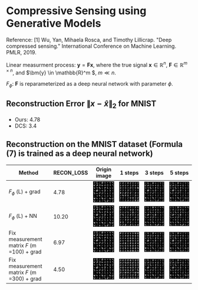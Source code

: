 # Compressive Sensing using Generative Models

Reference: 
 [1] Wu, Yan, Mihaela Rosca, and Timothy Lillicrap. "Deep compressed sensing." International Conference on Machine Learning. PMLR, 2019.
 
 Linear measurment process: $\textbf{y} = \bm{F} \bm{x}$, where the true signal $\bm{x} \in \mathbb{R}^n$, $\bm{F} \in \mathbb{R}^{m \times n}$, and $\bm{y} \in \mathbb{R}^m $, $m \ll n$.

 $F_\phi$: $\bm{F}$ is reparameterized as a deep neural network with parameter $\phi$.

## Reconstruction Error $\lVert x-\hat{x}\rVert_2$ for MNIST
- Ours: 4.78
- DCS: 3.4

## Reconstruction on the MNIST dataset (Formula (7) is trained as a deep neural network)

|Method|RECON_LOSS|Origin image| 1 steps|3 steps | 5 steps|
|-------| ----|------- | -----|------ |-----|
|$F_\phi$ (L) + grad|4.78|![alt_text](./fig/origin.png)|![alt_text](./fig/reconstruction_0.png)|![alt_text](./fig/reconstruction_3.png)|![alt_text](./fig/reconstruction_5.png)|
|$F_\phi$ (L) + NN|10.20|![alt_text](./fig/origin.png)|![alt_text](./fig/reconstruction_0_nn.png)|![alt_text](./fig/reconstruction_3_nn.png)|![alt_text](./fig/reconstruction_5_nn.png)|
|Fix measurement matrix $F$ (m =100) + grad|6.97|![alt_text](./fig/origin.png)|![alt_text](./fig/reconstruction_0_4_last.png)|![alt_text](./fig/reconstruction_3_4_last.png)|![alt_text](./fig/reconstruction_5_4_last.png)|
|Fix measurement matrix $F$ (m =300) + grad|4.50|![alt_text](./fig/origin.png)|![alt_text](./fig/reconstruction_0_3_last.png)|![alt_text](./fig/reconstruction_3_3_last.png)|![alt_text](./fig/reconstruction_5_3_last.png)|

<!-- ## Reconstruction with LASSO on MNIST test dataset
$$\min_x \frac{1}{2M} \lVert y-Ax \rVert_2^2 + \alpha \lVert x\rVert_1, A \in R^{M \times N}, y \in R^M, x \in R^N$$

### M=100
|N=28 $\times$ 28 = 784|Original|$iters$ = 500|$iters$ = 1000|$iters$ = 2000|
|-------| ----|------- | -----|---|
|$\alpha=0.01$|![alt_text](./fig/origin.png)|![alt_text](./fig/lasso/lasso_reconstruction_M=100_alpha=0.01_iter=500.png)|![alt_text](./fig/lasso/lasso_reconstruction_M=100_alpha=0.01_iter=1000.png)|![alt_text](./fig/lasso/lasso_reconstruction_M=100_alpha=0.01_iter=2000.png)|
|$\alpha=0.001$|![alt_text](./fig/origin.png)|![alt_text](./fig/lasso/lasso_reconstruction_M=100_alpha=0.001_iter=500.png)|![alt_text](./fig/lasso/lasso_reconstruction_M=100_alpha=0.001_iter=1000.png)|![alt_text](./fig/lasso/lasso_reconstruction_M=100_alpha=0.001_iter=2000.png)|

### M=200
|N=28 $\times$ 28 = 784|Original|$iters$ = 500|$iters$ = 1000|$iters$ = 2000|
|-------| ----|------- | -----|---|
|$\alpha=0.01$|![alt_text](./fig/origin.png)|![alt_text](./fig/lasso/lasso_reconstruction_M=200_alpha=0.01_iter=500.png)|![alt_text](./fig/lasso/lasso_reconstruction_M=200_alpha=0.01_iter=1000.png)|![alt_text](./fig/lasso/lasso_reconstruction_M=200_alpha=0.01_iter=1987.png)|
|$\alpha=0.001$|![alt_text](./fig/origin.png)|![alt_text](./fig/lasso/lasso_reconstruction_M=200_alpha=0.001_iter=500.png)|![alt_text](./fig/lasso/lasso_reconstruction_M=200_alpha=0.001_iter=1000.png)|![alt_text](./fig/lasso/lasso_reconstruction_M=200_alpha=0.001_iter=2000.png)|

### M=300
|N=28 $\times$ 28 = 784|Original|$iters$ = 500|$iters$ = 1000|$iters$ = 2000|
|-------| ----|------- | -----|---|
|$\alpha=0.01$|![alt_text](./fig/origin.png)|![alt_text](./fig/lasso/lasso_reconstruction_M=300_alpha=0.01_iter=500.png)|![alt_text](./fig/lasso/lasso_reconstruction_M=300_alpha=0.01_iter=1000.png)|![alt_text](./fig/lasso/lasso_reconstruction_M=300_alpha=0.01_iter=1488.png)|
|$\alpha=0.001$|![alt_text](./fig/origin.png)|![alt_text](./fig/lasso/lasso_reconstruction_M=300_alpha=0.001_iter=500.png)|![alt_text](./fig/lasso/lasso_reconstruction_M=300_alpha=0.001_iter=1000.png)|![alt_text](./fig/lasso/lasso_reconstruction_M=300_alpha=0.001_iter=2000.png)|


## Reconstruction with SLEP on the MNIST dataset
- Installation Link: http://www.yelabs.net/software/SLEP/
- Run the following command to use SLEP:
```
mexC;
addpath(genpath([root ’/SLEP’]));
```

### LogisticR
- [x, c, funVal]=LogisticR(A, y, λ, opts)
$$\min_x \sum_{i=1}^M \omega_i \log (1+exp(-y_i(x^T a_i+c)))+\frac{\rho}{2}\lVert x\rVert_2^2 + \alpha \lVert x\rVert_1, A \in R^{M \times N}, y \in R^M, x \in R^N$$

#### M=100
|N=28 $\times$ 28 = 784|Original|$iters$ = 500|$iters$ = 1000|$iters$ = 2000|
|-------| ----|------- | -----|---|
|$\alpha=0.01$|![alt_text](./fig/origin.png)|![alt_text](./fig/SLEP_image/LogisticR_M=100_alpha=0.01_iter=500.png)|![alt_text](./fig/SLEP_image/LogisticR_M=100_alpha=0.01_iter=1000.png)|![alt_text](./fig/SLEP_image/LogisticR_M=100_alpha=0.01_iter=2000.png)|
|$\alpha=0.001$|![alt_text](./fig/origin.png)|![alt_text](./fig/SLEP_image/LogisticR_M=100_alpha=0.001_iter=500.png)|![alt_text](./fig/SLEP_image/LogisticR_M=100_alpha=0.001_iter=1000.png)|![alt_text](./fig/SLEP_image/LogisticR_M=100_alpha=0.001_iter=2000.png)|

#### M=200
|N=28 $\times$ 28 = 784|Original|$iters$ = 500|$iters$ = 1000|$iters$ = 2000|
|-------| ----|------- | -----|---|
|$\alpha=0.01$|![alt_text](./fig/origin.png)|![alt_text](./fig/SLEP_image/LogisticR_M=200_alpha=0.01_iter=500.png)|![alt_text](./fig/SLEP_image/LogisticR_M=200_alpha=0.01_iter=1000.png)|![alt_text](./fig/SLEP_image/LogisticR_M=200_alpha=0.01_iter=2000.png)|
|$\alpha=0.001$|![alt_text](./fig/origin.png)|![alt_text](./fig/SLEP_image/LogisticR_M=200_alpha=0.001_iter=500.png)|![alt_text](./fig/SLEP_image/LogisticR_M=200_alpha=0.001_iter=1000.png)|![alt_text](./fig/SLEP_image/LogisticR_M=200_alpha=0.001_iter=2000.png)|
#### M=300
|N=28 $\times$ 28 = 784|Original|$iters$ = 500|$iters$ = 1000|$iters$ = 2000|
|-------| ----|------- | -----|---|
|$\alpha=0.01$|![alt_text](./fig/origin.png)|![alt_text](./fig/SLEP_image/LogisticR_M=300_alpha=0.01_iter=500.png)|![alt_text](./fig/SLEP_image/LogisticR_M=300_alpha=0.01_iter=1000.png)|![alt_text](./fig/SLEP_image/LogisticR_M=300_alpha=0.01_iter=2000.png)|
|$\alpha=0.001$|![alt_text](./fig/origin.png)|![alt_text](./fig/SLEP_image/LogisticR_M=300_alpha=0.001_iter=500.png)|![alt_text](./fig/SLEP_image/LogisticR_M=300_alpha=0.001_iter=1000.png)|![alt_text](./fig/SLEP_image/LogisticR_M=300_alpha=0.001_iter=2000.png)|


### LeastR
- [x, funVal]=LeastR(A, y, λ, opts)
$$\min_x \frac{1}{2} \lVert Ax -y \rVert_2^2 + \frac{\rho}{2}\lVert x\rVert_2^2 + \alpha \lVert x\rVert_1, A \in R^{M \times N}, y \in R^M, x \in R^N$$

#### M=100
|N=28 $\times$ 28 = 784|Original|$iters$ = 500|$iters$ = 1000|$iters$ = 2000|
|-------| ----|------- | -----|---|
|$\alpha=0.01$|![alt_text](./fig/origin.png)|![alt_text](./fig/SLEP_image/LeastR_M=100_alpha=0.01_iter=500.png)|![alt_text](./fig/SLEP_image/LeastR_M=100_alpha=0.01_iter=1000.png)|![alt_text](./fig/SLEP_image/LeastR_M=100_alpha=0.01_iter=2000.png)|
|$\alpha=0.001$|![alt_text](./fig/origin.png)|![alt_text](./fig/SLEP_image/LeastR_M=100_alpha=0.001_iter=500.png)|![alt_text](./fig/SLEP_image/LeastR_M=100_alpha=0.001_iter=1000.png)|![alt_text](./fig/SLEP_image/LeastR_M=100_alpha=0.001_iter=2000.png)|

#### M=200
|N=28 $\times$ 28 = 784|Original|$iters$ = 500|$iters$ = 1000|$iters$ = 2000|
|-------| ----|------- | -----|---|
|$\alpha=0.01$|![alt_text](./fig/origin.png)|![alt_text](./fig/SLEP_image/LeastR_M=200_alpha=0.01_iter=500.png)|![alt_text](./fig/SLEP_image/LeastR_M=200_alpha=0.01_iter=1000.png)|![alt_text](./fig/SLEP_image/LeastR_M=200_alpha=0.01_iter=2000.png)|
|$\alpha=0.001$|![alt_text](./fig/origin.png)|![alt_text](./fig/SLEP_image/LeastR_M=200_alpha=0.001_iter=500.png)|![alt_text](./fig/SLEP_image/LeastR_M=200_alpha=0.001_iter=1000.png)|![alt_text](./fig/SLEP_image/LeastR_M=200_alpha=0.001_iter=2000.png)|
#### M=300
|N=28 $\times$ 28 = 784|Original|$iters$ = 500|$iters$ = 1000|$iters$ = 2000|
|-------| ----|------- | -----|---|
|$\alpha=0.01$|![alt_text](./fig/origin.png)|![alt_text](./fig/SLEP_image/LeastR_M=300_alpha=0.01_iter=500.png)|![alt_text](./fig/SLEP_image/LeastR_M=300_alpha=0.01_iter=1000.png)|![alt_text](./fig/SLEP_image/LeastR_M=300_alpha=0.01_iter=2000.png)|
|$\alpha=0.001$|![alt_text](./fig/origin.png)|![alt_text](./fig/SLEP_image/LeastR_M=300_alpha=0.001_iter=500.png)|![alt_text](./fig/SLEP_image/LeastR_M=300_alpha=0.001_iter=1000.png)|![alt_text](./fig/SLEP_image/LeastR_M=300_alpha=0.001_iter=2000.png)|

### LeastR with DCT
- [x, funVal]=LeastR(A, y, λ, opts)
$$\min_x \frac{1}{2} \lVert Ax -y \rVert_2^2 + \frac{\rho}{2}\lVert x\rVert_2^2 + \alpha \lVert x\rVert_1, A \in R^{M \times N}, y \in R^M, x \in R^N$$

#### M=100
|N=28 $\times$ 28 = 784|Original|$iters$ = 500|$iters$ = 1000|$iters$ = 2000|
|-------| ----|------- | -----|---|
|$\alpha=0.01$|![alt_text](./fig/origin.png)|![alt_text](./fig/SLEP_image/dct_LeastR_M=100_alpha=0.01_iter=500.png)|![alt_text](./fig/SLEP_image/dct_LeastR_M=100_alpha=0.01_iter=1000.png)|![alt_text](./fig/SLEP_image/dct_LeastR_M=100_alpha=0.01_iter=2000.png)|
|$\alpha=0.001$|![alt_text](./fig/origin.png)|![alt_text](./fig/SLEP_image/dct_LeastR_M=100_alpha=0.001_iter=500.png)|![alt_text](./fig/SLEP_image/dct_LeastR_M=100_alpha=0.001_iter=1000.png)|![alt_text](./fig/SLEP_image/dct_LeastR_M=100_alpha=0.001_iter=2000.png)|

#### M=200
|N=28 $\times$ 28 = 784|Original|$iters$ = 500|$iters$ = 1000|$iters$ = 2000|
|-------| ----|------- | -----|---|
|$\alpha=0.01$|![alt_text](./fig/origin.png)|![alt_text](./fig/SLEP_image/dct_LeastR_M=200_alpha=0.01_iter=500.png)|![alt_text](./fig/SLEP_image/dct_LeastR_M=200_alpha=0.01_iter=1000.png)|![alt_text](./fig/SLEP_image/dct_LeastR_M=200_alpha=0.01_iter=2000.png)|
|$\alpha=0.001$|![alt_text](./fig/origin.png)|![alt_text](./fig/SLEP_image/dct_LeastR_M=200_alpha=0.001_iter=500.png)|![alt_text](./fig/SLEP_image/dct_LeastR_M=200_alpha=0.001_iter=1000.png)|![alt_text](./fig/SLEP_image/dct_LeastR_M=200_alpha=0.001_iter=2000.png)|
#### M=300
|N=28 $\times$ 28 = 784|Original|$iters$ = 500|$iters$ = 1000|$iters$ = 2000|
|-------| ----|------- | -----|---|
|$\alpha=0.01$|![alt_text](./fig/origin.png)|![alt_text](./fig/SLEP_image/dct_LeastR_M=300_alpha=0.01_iter=500.png)|![alt_text](./fig/SLEP_image/dct_LeastR_M=300_alpha=0.01_iter=1000.png)|![alt_text](./fig/SLEP_image/dct_LeastR_M=300_alpha=0.01_iter=2000.png)|
|$\alpha=0.001$|![alt_text](./fig/origin.png)|![alt_text](./fig/SLEP_image/dct_LeastR_M=300_alpha=0.001_iter=500.png)|![alt_text](./fig/SLEP_image/dct_LeastR_M=300_alpha=0.001_iter=1000.png)|![alt_text](./fig/SLEP_image/dct_LeastR_M=300_alpha=0.001_iter=2000.png)|

## SLEP LASSO on synthetic data
### Experiment Settings
| N | Sparsity | $\lambda$ | convergence $\epsilon$ | maxIter |
|---|----------|-----------|------------|---------|
|100|  0.05    |     0.001 | 1e-6       |  5000       | 

### LeastR
| M | numIter | $\lVert X_{origin} - \Phi\theta\rVert_2$ |  $\lVert \Phi\theta\rVert_2$|$\lVert X_{origin}\rVert_2$ |
|---|----------|-----------|------------|---------|
|30|  154   |     1.056 | 0.656       |  1.242       |
|60|  336    |     0.782 | 0.970      |  1.242       | 
|90|  628    |     0.365 | 1.179       |  1.242       | 

## Training Curve
![alt_text](./fig/training_curve.png) -->
